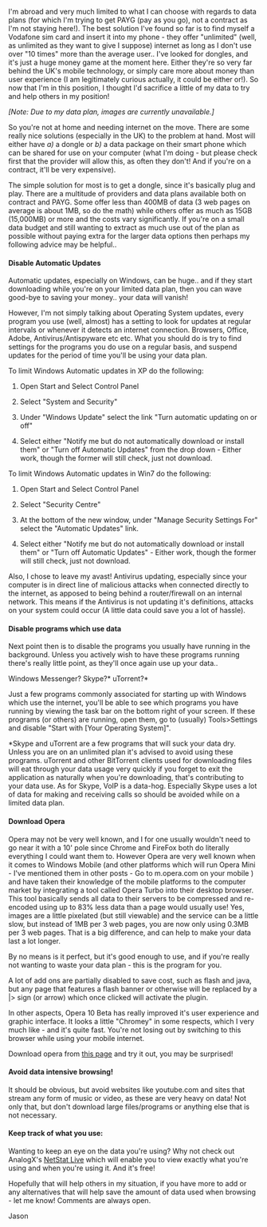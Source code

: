 <!---
title: "Browsing on a [data] budget? Opera!"
date: "2010-03-30"
categories:
  - "guides"
  - "mobile"
  - "reviews"
tags:
  - "3g"
  - "dongle"
  - "hsdpa"
  - "limited-data"
  - "mobile"
  - "mobile-internet"
  - "netstat-live"
  - "opera"
  - "voip"
  - "wlm"
--->

I'm abroad and very much limited to what I can choose with regards to data plans (for which I'm trying to get PAYG (pay as you go), not a contract as I'm not staying here!). The best solution I've found so far is to find myself a Vodafone sim card and insert it into my phone - they offer "unlimited" (well, as unlimited as they want to give I suppose) internet as long as I don't use over "10 times" more than the average user.. I've looked for dongles, and it's just a huge money game at the moment here. Either they're so very far behind the UK's mobile technology, or simply care more about money than user experience (I am legitimately curious actually, it could be either or!). So now that I'm in this position, I thought I'd sacrifice a little of my data to try and help others in my position!

_\[Note: Due to my data plan, images are currently unavailable.\]_

So you're not at home and needing internet on the move. There are some really nice solutions (especially in the UK) to the problem at hand. Most will either have _a)_ a dongle or _b)_ a data package on their smart phone which can be shared for use on your computer (what I'm doing - but please check first that the provider will allow this, as often they don't! And if you're on a contract, it'll be very expensive).

The simple solution for most is to get a dongle, since it's basically plug and play. There are a multitude of providers and data plans available both on contract and PAYG. Some offer less than 400MB of data (3 web pages on average is about 1MB, so do the math) while others offer as much as 15GB (15,000MB) or more and the costs vary significantly. If you're on a small data budget and still wanting to extract as much use out of the plan as possible without paying extra for the larger data options then perhaps my following advice may be helpful..

#### Disable Automatic Updates

Automatic updates, especially on Windows, can be huge.. and if they start downloading while you're on your limited data plan, then you can wave good-bye to saving your money.. your data will vanish!

However, I'm not simply talking about Operating System updates, every program you use (well, almost) has a setting to look for updates at regular intervals or whenever it detects an internet connection. Browsers, Office, Adobe, Antivirus/Antispyware etc etc. What you should do is try to find settings for the programs you do use on a regular basis, and suspend updates for the period of time you'll be using your data plan.

To limit Windows Automatic updates in XP do the following:

1. Open Start and Select Control Panel

2. Select "System and Security"

3. Under "Windows Update" select the link "Turn automatic updating on or off"

4. Select either "Notify me but do not automatically download or install them" or "Turn off Automatic Updates" from the drop down - Either work, though the former will still check, just not download.


To limit Windows Automatic updates in Win7 do the following:

1. Open Start and Select Control Panel

2. Select "Security Centre"

3. At the bottom of the new window, under "Manage Security Settings For" select the "Automatic Updates" link.

4. Select either "Notify me but do not automatically download or install them" or "Turn off Automatic Updates" - Either work, though the former will still check, just not download.


Also, I chose to leave my avast! Antivirus updating, especially since your computer is in direct line of malicious attacks when connected directly to the internet, as apposed to being behind a router/firewall on an internal network. This means if the Antivirus is not updating it's definitions, attacks on your system could occur (A little data could save you a lot of hassle).

#### Disable programs which use data

Next point then is to disable the programs you usually have running in the background. Unless you actively wish to have these programs running there's really little point, as they'll once again use up your data..

Windows Messenger? Skype?\* uTorrent?\*

Just a few programs commonly associated for starting up with Windows which use the internet, you'll be able to see which programs you have running by viewing the task bar on the bottom right of your screen. If these programs (or others) are running, open them, go to (usually) Tools>Settings and disable "Start with \[Your Operating System\]".

\*Skype and uTorrent are a few programs that will suck your data dry. Unless you are on an unlimited plan it's advised to avoid using these programs. uTorrent and other BitTorrent clients used for downloading files will eat through your data usage very quickly if you forget to exit the application as naturally when you're downloading, that's contributing to your data use. As for Skype, VoIP is a data-hog. Especially Skype uses a lot of data for making and receiving calls so should be avoided while on a limited data plan.

#### Download Opera

Opera may not be very well known, and I for one usually wouldn't need to go near it with a 10' pole since Chrome and FireFox both do literally everything I could want them to. However Opera are very well known when it comes to Windows Mobile (and other platforms which will run Opera Mini - I've mentioned them in other posts - Go to m.opera.com on your mobile ) and have taken their knowledge of the mobile platforms to the computer market by integrating a tool called Opera Turbo into their desktop browser. This tool basically sends all data to their servers to be compressed and re-encoded using up to 83% less data than a page would usually use! Yes, images are a little pixelated (but still viewable) and the service can be a little slow, but instead of 1MB per 3 web pages, you are now only using 0.3MB per 3 web pages. That is a big difference, and can help to make your data last a lot longer.

By no means is it perfect, but it's good enough to use, and if you're really not wanting to waste your data plan - this is the program for you.

A lot of add ons are partially disabled to save cost, such as flash and java, but any page that features a flash banner or otherwise will be replaced by a |> sign (or arrow) which once clicked will activate the plugin.

In other aspects, Opera 10 Beta has really improved it's user experience and graphic interface. It looks a little "Chromey" in some respects, which I very much like - and it's quite fast. You're not losing out by switching to this browser while using your mobile internet.

Download opera from [this page](http://www.opera.com/browser/) and try it out, you may be surprised!

#### Avoid data intensive browsing!

It should be obvious, but avoid websites like youtube.com and sites that stream any form of music or video, as these are very heavy on data! Not only that, but don't download large files/programs or anything else that is not necessary.

#### Keep track of what you use:

Wanting to keep an eye on the data you're using? Why not check out AnalogX's [NetStat Live](http://www.analogx.com/contents/download/Network/nsl/Freeware.htm) which will enable you to view exactly what you're using and when you're using it. And it's free!

Hopefully that will help others in my situation, if you have more to add or any alternatives that will help save the amount of data used when browsing - let me know! Comments are always open.

Jason
